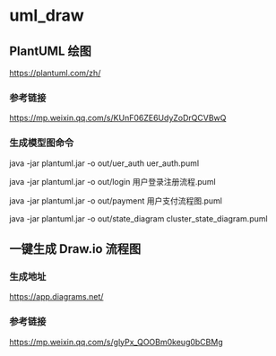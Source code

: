 # uml_draw

## PlantUML 绘图

https://plantuml.com/zh/

### 参考链接

https://mp.weixin.qq.com/s/KUnF06ZE6UdyZoDrQCVBwQ

### 生成模型图命令

java -jar plantuml.jar -o out/uer_auth uer_auth.puml

java -jar plantuml.jar -o out/login 用户登录注册流程.puml

java -jar plantuml.jar -o out/payment 用户支付流程图.puml

java -jar plantuml.jar -o out/state_diagram cluster_state_diagram.puml


## 一键生成 Draw.io 流程图

### 生成地址

https://app.diagrams.net/

### 参考链接

https://mp.weixin.qq.com/s/glyPx_QOOBm0keug0bCBMg
